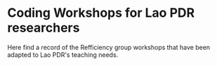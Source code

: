 # Coding Workshops for Lao PDR researchers
Here find a record of the Refficiency group workshops that have been adapted to Lao PDR's teaching needs. 
